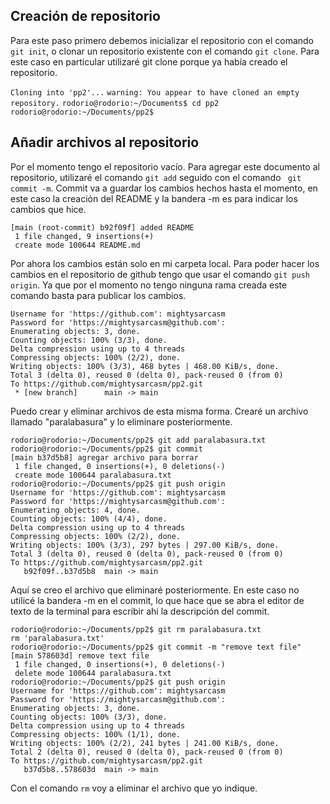 ## Creación de repositorio

Para este paso primero debemos inicializar el repositorio con el comando ```git init```, o clonar un repositorio existente con el comando ```git clone```. Para este caso en particular utilizaré git clone porque ya había creado el repositorio.

`Cloning into 'pp2'...`
`warning: You appear to have cloned an empty repository.`
`rodorio@rodorio:~/Documents$ cd pp2`
`rodorio@rodorio:~/Documents/pp2$` 

## Añadir archivos al repositorio

Por el momento tengo el repositorio vacío. Para agregar este documento al repositorio, utilizaré el comando ```git add``` seguido con el comando ``` git commit -m```. Commit va a guardar los cambios hechos hasta el momento, en este caso la creación del README y la bandera -m es para indicar los cambios que hice.

```git commit -m "added README"
[main (root-commit) b92f09f] added README
 1 file changed, 9 insertions(+)
 create mode 100644 README.md
 ```
 
Por ahora los cambios están solo en mi carpeta local. Para poder hacer los cambios en el repositorio de github tengo que usar el comando ```git push origin```. Ya que por el momento no tengo ninguna rama creada este comando basta para publicar los cambios.

```rodorio@rodorio:~/Documents/pp2$ git push origin
Username for 'https://github.com': mightysarcasm
Password for 'https://mightysarcasm@github.com': 
Enumerating objects: 3, done.
Counting objects: 100% (3/3), done.
Delta compression using up to 4 threads
Compressing objects: 100% (2/2), done.
Writing objects: 100% (3/3), 468 bytes | 468.00 KiB/s, done.
Total 3 (delta 0), reused 0 (delta 0), pack-reused 0 (from 0)
To https://github.com/mightysarcasm/pp2.git
 * [new branch]      main -> main

```

Puedo crear y eliminar archivos de esta misma forma.
Crearé un archivo llamado "paralabasura" y lo eliminare posteriormente.

```rodorio@rodorio:~/Documents/pp2$ touch paralabasura.txt
rodorio@rodorio:~/Documents/pp2$ git add paralabasura.txt
rodorio@rodorio:~/Documents/pp2$ git commit 
[main b37d5b8] agregar archivo para borrar
 1 file changed, 0 insertions(+), 0 deletions(-)
 create mode 100644 paralabasura.txt
rodorio@rodorio:~/Documents/pp2$ git push origin
Username for 'https://github.com': mightysarcasm
Password for 'https://mightysarcasm@github.com': 
Enumerating objects: 4, done.
Counting objects: 100% (4/4), done.
Delta compression using up to 4 threads
Compressing objects: 100% (2/2), done.
Writing objects: 100% (3/3), 297 bytes | 297.00 KiB/s, done.
Total 3 (delta 0), reused 0 (delta 0), pack-reused 0 (from 0)
To https://github.com/mightysarcasm/pp2.git
   b92f09f..b37d5b8  main -> main

```

Aquí se creo el archivo que eliminaré posteriormente. En este caso no utilicé la bandera -m en el commit, lo que hace que se abra el editor de texto de la terminal para escribir ahi la descripción del commit.

```
rodorio@rodorio:~/Documents/pp2$ git rm paralabasura.txt
rm 'paralabasura.txt'
rodorio@rodorio:~/Documents/pp2$ git commit -m "remove text file"
[main 578603d] remove text file
 1 file changed, 0 insertions(+), 0 deletions(-)
 delete mode 100644 paralabasura.txt
rodorio@rodorio:~/Documents/pp2$ git push origin
Username for 'https://github.com': mightysarcasm
Password for 'https://mightysarcasm@github.com': 
Enumerating objects: 3, done.
Counting objects: 100% (3/3), done.
Delta compression using up to 4 threads
Compressing objects: 100% (1/1), done.
Writing objects: 100% (2/2), 241 bytes | 241.00 KiB/s, done.
Total 2 (delta 0), reused 0 (delta 0), pack-reused 0 (from 0)
To https://github.com/mightysarcasm/pp2.git
   b37d5b8..578603d  main -> main

```

Con el comando ``rm`` voy a eliminar el archivo que yo indique.